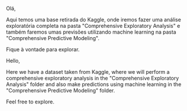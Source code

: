 Olá,

Aqui temos uma base retirada do Kaggle, onde iremos fazer uma análise exploratória completa na pasta "Comprehensive Exploratory Analysis" e também faremos umas previsões utilizando machine learning na pasta "Comprehensive Predictive Modeling".

Fique à vontade para explorar.

Hello,

Here we have a dataset taken from Kaggle, where we will perform a comprehensive exploratory analysis in the "Comprehensive Exploratory Analysis" folder and also make predictions using machine learning in the "Comprehensive Predictive Modeling" folder.

Feel free to explore.